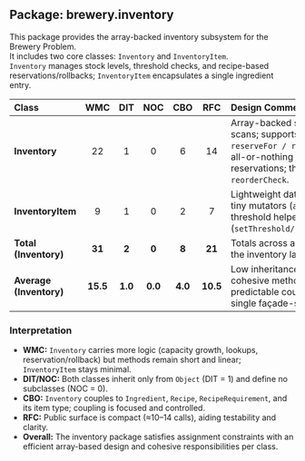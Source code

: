 ## **Package: brewery.inventory**

This package provides the array-backed inventory subsystem for the Brewery Problem.  
It includes two core classes: `Inventory` and `InventoryItem`.  
`Inventory` manages stock levels, threshold checks, and recipe-based reservations/rollbacks; `InventoryItem` encapsulates a single ingredient entry.

| Class | WMC | DIT | NOC | CBO | RFC | **Design Comment** |
|:------|:---:|:---:|:---:|:---:|:---:|:--------------------|
| **Inventory** | 22 | 1 | 0 | 6 | 14 | Array-backed store; linear scans; supports `hasFor / reserveFor / restoreFor` for all-or-nothing recipe reservations; thresholds via `reorderCheck`. |
| **InventoryItem** | 9 | 1 | 0 | 2 | 7 | Lightweight data holder with tiny mutators (`add/take`) and threshold helpers (`setThreshold/needsReorder`). |
| **Total (Inventory)** | **31** | **2** | **0** | **8** | **21** | Totals across all classes in the inventory layer. |
| **Average (Inventory)** | **15.5** | **1.0** | **0.0** | **4.0** | **10.5** | Low inheritance depth, small cohesive methods, and predictable coupling via a single façade-style API. |

### **Interpretation**
- **WMC:** `Inventory` carries more logic (capacity growth, lookups, reservation/rollback) but methods remain short and linear; `InventoryItem` stays minimal.
- **DIT/NOC:** Both classes inherit only from `Object` (DIT = 1) and define no subclasses (NOC = 0).
- **CBO:** `Inventory` couples to `Ingredient`, `Recipe`, `RecipeRequirement`, and its item type; coupling is focused and controlled.
- **RFC:** Public surface is compact (≈10–14 calls), aiding testability and clarity.
- **Overall:** The inventory package satisfies assignment constraints with an efficient array-based design and cohesive responsibilities per class.

